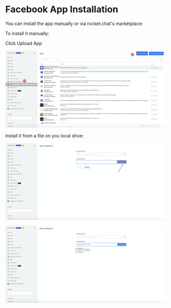 # Facebook App Installation

You can install the app manually or via rocket.chat's marketplace:

To install it manually:

Click Upload App

![](../../../../.gitbook/assets/image%20%28528%29.png)

Install it from a file on you local drive:

![](../../../../.gitbook/assets/image%20%28511%29.png)

![](../../../../.gitbook/assets/image%20%28513%29.png)

